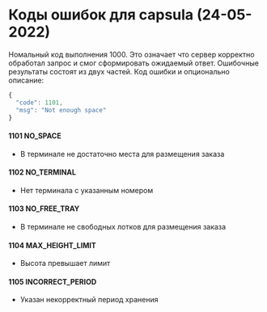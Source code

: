 # Коды ошибок для capsula (24-05-2022)

Номальный код выполнения 1000. Это означает что сервер корректно обработал запрос и смог сформировать ожидаемый ответ. Ошибочные результаты состоят из двух частей. Код ошибки и опционально описание:

```javascript
{
  "code": 1101,
  "msg": "Not enough space"
}
```

#### 1101 NO_SPACE

* В терминале не достаточно места для размещения заказа

#### 1102 NO_TERMINAL

* Нет терминала с указанным номером

#### 1103 NO_FREE_TRAY

* В терминале не свободных лотков для размещения заказа

#### 1104 MAX_HEIGHT_LIMIT

* Высота превышает лимит

#### 1105 INCORRECT_PERIOD

* Указан некорректный период хранения

